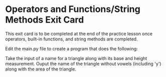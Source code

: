 # Operators and Functions/String Methods Exit Card

This exit card is to be completed at the end of the practice lesson once operators, built-in functions, and string methods are completed.

Edit the main.py file to create a program that does the following:

Take the input of a name for a triangle along with its base and height measurement. Ouput the name of the triangle without vowels (including 'y') along with the area of the triangle.
